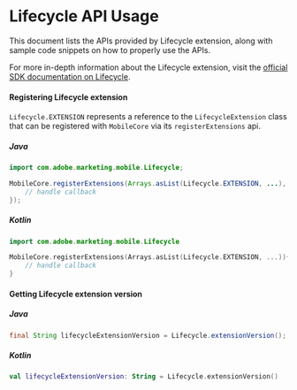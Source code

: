 # Lifecycle API Usage

This document lists the APIs provided by Lifecycle extension, along with sample code snippets on how to properly use the APIs.

For more in-depth information about the Lifecycle extension, visit the [official SDK documentation on Lifecycle](https://developer.adobe.com/client-sdks/documentation/mobile-core/lifecycle/).


#### Registering Lifecycle extension

`Lifecycle.EXTENSION` represents a reference to the `LifecycleExtension` class that can be registered with `MobileCore` via its `registerExtensions` api.

##### Java

```java
import com.adobe.marketing.mobile.Lifecycle;

MobileCore.registerExtensions(Arrays.asList(Lifecycle.EXTENSION, ...), new AdobeCallback<Object>() {
    // handle callback
});
```

##### Kotlin

```kotlin
import com.adobe.marketing.mobile.Lifecycle

MobileCore.registerExtensions(Arrays.asList(Lifecycle.EXTENSION, ...)){
    // handle callback
}
```


#### Getting Lifecycle extension version

##### Java

```java
final String lifecycleExtensionVersion = Lifecycle.extensionVersion();
```

##### Kotlin

```kotlin
val lifecycleExtensionVersion: String = Lifecycle.extensionVersion()
```
